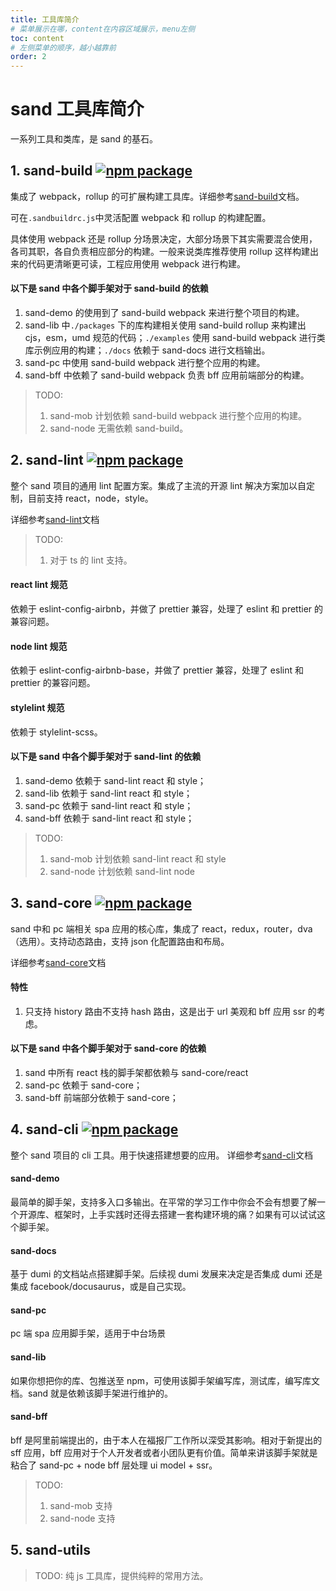 ```yaml
---
title: 工具库简介
# 菜单展示在哪，content在内容区域展示，menu左侧
toc: content
# 左侧菜单的顺序，越小越靠前
order: 2
---
```


# sand 工具库简介

一系列工具和类库，是 sand 的基石。

## 1. sand-build [![npm package](https://img.shields.io/npm/v/@jianghe/sand-build.svg?style=flat-square)](https://www.npmjs.org/package/@jianghe/sand-build)

集成了 webpack，rollup 的可扩展构建工具库。详细参考[sand-build](/libs/sand-build)文档。

可在`.sandbuildrc.js`中灵活配置 webpack 和 rollup 的构建配置。

具体使用 webpack 还是 rollup 分场景决定，大部分场景下其实需要混合使用，各司其职，各自负责相应部分的构建。一般来说类库推荐使用 rollup 这样构建出来的代码更清晰更可读，工程应用使用 webpack 进行构建。

#### 以下是 sand 中各个脚手架对于 sand-build 的依赖

1. sand-demo 的使用到了 sand-build webpack 来进行整个项目的构建。
2. sand-lib 中`./packages` 下的库构建相关使用 sand-build rollup 来构建出 cjs，esm，umd 规范的代码；`./examples` 使用 sand-build webpack 进行类库示例应用的构建；`./docs` 依赖于 sand-docs 进行文档输出。
3. sand-pc 中使用 sand-build webpack 进行整个应用的构建。
4. sand-bff 中依赖了 sand-build webpack 负责 bff 应用前端部分的构建。

> TODO:
>
> 1. sand-mob 计划依赖 sand-build webpack 进行整个应用的构建。 <br/>
> 2. sand-node 无需依赖 sand-build。

## 2. sand-lint [![npm package](https://img.shields.io/npm/v/@jianghe/sand-lint.svg?style=flat-square)](https://www.npmjs.org/package/@jianghe/sand-lint)

整个 sand 项目的通用 lint 配置方案。集成了主流的开源 lint 解决方案加以自定制，目前支持 react，node，style。

详细参考[sand-lint](/libs/sand-lint)文档

> TODO:
>
> 1. 对于 ts 的 lint 支持。

#### react lint 规范

依赖于 eslint-config-airbnb，并做了 prettier 兼容，处理了 eslint 和 prettier 的兼容问题。

#### node lint 规范

依赖于 eslint-config-airbnb-base，并做了 prettier 兼容，处理了 eslint 和 prettier 的兼容问题。

#### stylelint 规范

依赖于 stylelint-scss。

#### 以下是 sand 中各个脚手架对于 sand-lint 的依赖

1. sand-demo 依赖于 sand-lint react 和 style；
2. sand-lib 依赖于 sand-lint react 和 style；
3. sand-pc 依赖于 sand-lint react 和 style；
4. sand-bff 依赖于 sand-lint react 和 style；

> TODO:
>
> 1. sand-mob 计划依赖 sand-lint react 和 style <br/>
> 2. sand-node 计划依赖 sand-lint node

## 3. sand-core [![npm package](https://img.shields.io/npm/v/@jianghe/sand-core.svg?style=flat-square)](https://www.npmjs.org/package/@jianghe/sand-core)

sand 中和 pc 端相关 spa 应用的核心库，集成了 react，redux，router，dva（选用）。支持动态路由，支持 json 化配置路由和布局。

详细参考[sand-core](/libs/sand-core)文档

#### 特性

1. 只支持 history 路由不支持 hash 路由，这是出于 url 美观和 bff 应用 ssr 的考虑。

#### 以下是 sand 中各个脚手架对于 sand-core 的依赖

1. sand 中所有 react 栈的脚手架都依赖与 sand-core/react
2. sand-pc 依赖于 sand-core；
3. sand-bff 前端部分依赖于 sand-core；

## 4. sand-cli [![npm package](https://img.shields.io/npm/v/@jianghe/sand-cli.svg?style=flat-square)](https://www.npmjs.org/package/@jianghe/sand-cli)

整个 sand 项目的 cli 工具。用于快速搭建想要的应用。 详细参考[sand-cli](/libs/sand-cli)文档

#### sand-demo

最简单的脚手架，支持多入口多输出。在平常的学习工作中你会不会有想要了解一个开源库、框架时，上手实践时还得去搭建一套构建环境的痛？如果有可以试试这个脚手架。

#### sand-docs

基于 dumi 的文档站点搭建脚手架。后续视 dumi 发展来决定是否集成 dumi 还是集成 facebook/docusaurus，或是自己实现。

#### sand-pc

pc 端 spa 应用脚手架，适用于中台场景

#### sand-lib

如果你想把你的库、包推送至 npm，可使用该脚手架编写库，测试库，编写库文档。sand 就是依赖该脚手架进行维护的。

#### sand-bff

bff 是阿里前端提出的，由于本人在福报厂工作所以深受其影响。相对于新提出的 sff 应用，bff 应用对于个人开发者或者小团队更有价值。简单来讲该脚手架就是粘合了 sand-pc + node bff 层处理 ui model + ssr。

> TODO:
>
> 1. sand-mob 支持<br/>
> 2. sand-node 支持

## 5. sand-utils

> TODO: 纯 js 工具库，提供纯粹的常用方法。
